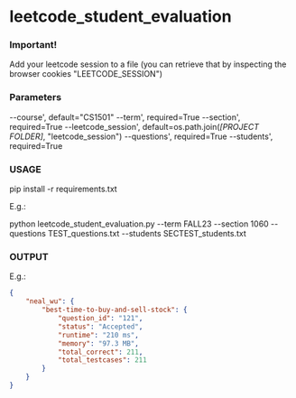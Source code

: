 # leetcode_student_evaluation

### Important!

Add your leetcode session to a file (you can retrieve that by inspecting the browser cookies "LEETCODE_SESSION")

### Parameters

--course', default="CS1501"
--term', required=True
--section', required=True
--leetcode_session', default=os.path.join(_[PROJECT FOLDER]_, "leetcode_session")
--questions', required=True
--students', required=True

### USAGE

pip install -r requirements.txt

E.g.:

python leetcode_student_evaluation.py --term FALL23 --section 1060 --questions TEST_questions.txt --students SECTEST_students.txt

### OUTPUT

E.g.:

```json
{
    "neal_wu": {
        "best-time-to-buy-and-sell-stock": {
            "question_id": "121",
            "status": "Accepted",
            "runtime": "210 ms",
            "memory": "97.3 MB",
            "total_correct": 211,
            "total_testcases": 211
        }
    }
}
```
